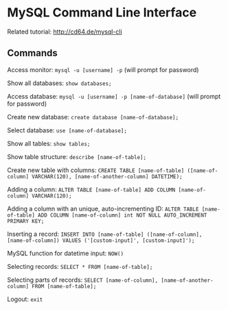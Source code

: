 MySQL Command Line Interface
===============

Related tutorial: http://cd64.de/mysql-cli


Commands
-----------

Access monitor: `mysql -u [username] -p` (will prompt for password)

Show all databases: `show databases;`

Access database: `mysql -u [username] -p [name-of-database]` (will prompt for password)

Create new database: `create database [name-of-database];`

Select database: `use [name-of-database];`

Show all tables: `show tables;`

Show table structure: `describe [name-of-table];`

Create new table with columns: `CREATE TABLE [name-of-table] ([name-of-column] VARCHAR(120), [name-of-another-column] DATETIME);`

Adding a column: `ALTER TABLE [name-of-table] ADD COLUMN [name-of-column] VARCHAR(120);`

Adding a column with an unique, auto-incrementing ID: `ALTER TABLE [name-of-table] ADD COLUMN [name-of-column] int NOT NULL AUTO_INCREMENT PRIMARY KEY;`

Inserting a record: `INSERT INTO [name-of-table] ([name-of-column], [name-of-column]) VALUES ('[custom-input]', [custom-input]');`

MySQL function for datetime input: `NOW()`

Selecting records: `SELECT * FROM [name-of-table];`

Selecting parts of records: `SELECT [name-of-column], [name-of-another-column] FROM [name-of-table];`

Logout: `exit`
